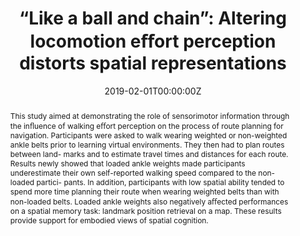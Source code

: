 ---
abstract: "This study aimed at demonstrating the role of sensorimotor information through the inﬂuence of walking eﬀort perception on the process of route planning for navigation. Participants were asked to walk wearing weighted or non-weighted ankle belts prior to learning virtual environments. They then had to plan routes between land- marks and to estimate travel times and distances for each route. Results newly showed that loaded ankle weights made participants underestimate their own self-reported walking speed compared to the non-loaded partici- pants. In addition, participants with low spatial ability tended to spend more time planning their route when wearing weighted belts than with non-loaded belts. Loaded ankle weights also negatively aﬀected performances on a spatial memory task: landmark position retrieval on a map. These results provide support for embodied views of spatial cognition."
authors:
- Lhuillier, S.
- Gyselinck, V.
- Dutriaux, L.
- Grison, E.
- Nicolas, S.
date: "2019-02-01T00:00:00Z"
doi: ""
featured: false
image:
  caption: ""
  focal_point: ""
  preview_only: true
projects: []
publication: 'Journal of Environmental Psychology'
publication_short: ""
publication_types:
- "2"
publishDate: "2017-01-01T00:00:00Z"
slides: ""
summary: ""
tags:
- Source Themes
title: "“Like a ball and chain”: Altering locomotion eﬀort perception distorts spatial representations"
url_code: ""
url_dataset: ""
url_pdf: "https://www.sciencedirect.com/science/article/pii/S0272494418307692"
url_poster: ""
url_project: ""
url_slides: ""
url_source: ""
url_video: ""
---